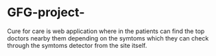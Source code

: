 # GFG-project-
Cure for care is web application where in the patients can find the top doctors nearby them depending on the symtoms which they can check through the symtoms detector from the site itself.
